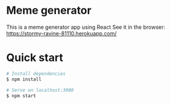 # Meme generator
This is a meme generator app using React
See it in the browser: https://stormy-ravine-81110.herokuapp.com/

# Quick start
```bash
# Install dependencies
$ npm install

# Serve on localhost:3000
$ npm start
```
